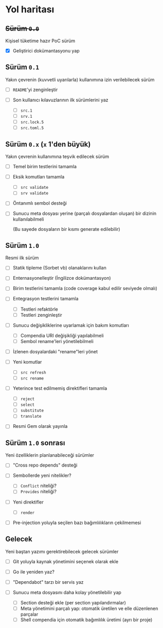Yol haritası
============

~~Sürüm `0.0`~~
-------------------------------

Kişisel tüketime hazır PoC sürüm

- [X] Geliştirici dokümantasyonu yap

Sürüm `0.1`
-------------------------------

Yakın çevrenin (kuvvetli uyarılarla) kullanımına izin verilebilecek sürüm

- [ ] `README`'yi zenginleştir

- [ ] Son kullanıcı kılavuzlarının ilk sürümlerini yaz
  * [ ] `src.1`
  * [ ] `srv.1`
  * [ ] `src.lock.5`
  * [ ] `src.toml.5`

Sürüm `0.x` (`x` 1'den büyük)
-------------------------------

Yakın çevrenin kullanımına teşvik edilecek sürüm

- [ ] Temel birim testlerini tamamla

- [ ] Eksik komutları tamamla
  * [ ] `src validate`
  * [ ] `srv validate`

- [ ] Öntanımlı sembol desteği

- [ ] Sunucu meta dosyası yerine (parçalı dosyalardan oluşan) bir dizinin kullanılabilmeli

  (Bu sayede dosyaların bir kısmı generate edilebilir)

Sürüm `1.0`
-------------------------------

Resmi ilk sürüm

- [ ] Statik tipleme (Sorbet vb) olanaklarını kullan

- [ ] Enternasyonelleştir (İngilizce dokümantasyon)

- [ ] Birim testlerini tamamla (code coverage kabul edilir seviyede olmalı)

- [ ] Entegrasyon testlerini tamamla
  * [ ] Testleri refaktörle
  * [ ] Testleri zenginleştir

- [ ] Sunucu değişikliklerine uyarlamak için bakım komutları
  * [ ] Compendia URI değişikliği yapılabilmeli
  * [ ] Sembol rename'leri yönetilebilmeli

- [ ] İzlenen dosyalardaki "rename"leri yönet

- [ ] Yeni komutlar
  * [ ] `src refresh`
  * [ ] `src rename`

- [ ] Yeterince test edilmemiş direktifleri tamamla
  * [ ] `reject`
  * [ ] `select`
  * [ ] `substitute`
  * [ ] `translate`

- [ ] Resmi Gem olarak yayınla

Sürüm `1.0` sonrası
-------------------------------

Yeni özelliklerin planlanabileceği sürümler

- [ ] "Cross repo depends" desteği

- [ ] Sembollerde yeni nitelikler?
  * [ ] `Conflict` niteliği?
  * [ ] `Provides` niteliği?

- [ ] Yeni direktifler
  * [ ] `render`

- [ ] Pre-injection yoluyla seçilen bazı bağımlılıkların çekilmemesi

Gelecek
-------------------------------

Yeni baştan yazımı gerektirebilecek gelecek sürümler

- [ ] Git yoluyla kaynak yönetimini seçenek olarak ekle

- [ ] Go ile yeniden yaz?

- [ ] "Dependabot" tarzı bir servis yaz

- [ ] Sunucu meta dosyasını daha kolay yönetilebilir yap
  * [ ] Section desteği ekle (per section yapılandırmalar)
  * [ ] Meta yönetimini parçalı yap: otomatik üretilen ve elle düzenlenen parçalar
  * [ ] Shell compendia için otomatik bağımlılık üretimi (ayrı bir proje)
